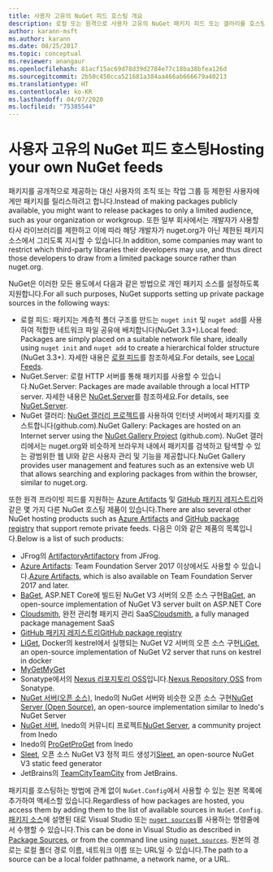 ```yaml
---
title: 사용자 고유의 NuGet 피드 호스팅 개요
description: 로컬 또는 원격으로 사용자 고유의 NuGet 패키지 피드 또는 갤러리를 호스팅하기 위한 개요입니다.
author: karann-msft
ms.author: karann
ms.date: 08/25/2017
ms.topic: conceptual
ms.reviewer: anangaur
ms.openlocfilehash: 81acf15ac69d78d39d2784e77c18ba38bfea126d
ms.sourcegitcommit: 2b50c450cca521681a384aa466ab666679a40213
ms.translationtype: HT
ms.contentlocale: ko-KR
ms.lasthandoff: 04/07/2020
ms.locfileid: "75385544"
---
```

# <a name="hosting-your-own-nuget-feeds"></a><span data-ttu-id="1581e-103">사용자 고유의 NuGet 피드 호스팅</span><span class="sxs-lookup"><span data-stu-id="1581e-103">Hosting your own NuGet feeds</span></span>

<span data-ttu-id="1581e-104">패키지를 공개적으로 제공하는 대신 사용자의 조직 또는 작업 그룹 등 제한된 사용자에게만 패키지를 릴리스하려고 합니다.</span><span class="sxs-lookup"><span data-stu-id="1581e-104">Instead of making packages publicly available, you might want to release packages to only a limited audience, such as your organization or workgroup.</span></span> <span data-ttu-id="1581e-105">또한 일부 회사에서는 개발자가 사용할 타사 라이브러리를 제한하고 이에 따라 해당 개발자가 nuget.org가 아닌 제한된 패키지 소스에서 그리도록 지시할 수 있습니다.</span><span class="sxs-lookup"><span data-stu-id="1581e-105">In addition, some companies may want to restrict which third-party libraries their developers may use, and thus direct those developers to draw from a limited package source rather than nuget.org.</span></span>

<span data-ttu-id="1581e-106">NuGet은 이러한 모든 용도에서 다음과 같은 방법으로 개인 패키지 소스를 설정하도록 지원합니다.</span><span class="sxs-lookup"><span data-stu-id="1581e-106">For all such purposes, NuGet supports setting up private package sources in the following ways:</span></span>

- <span data-ttu-id="1581e-107">로컬 피드: 패키지는 계층적 폴더 구조를 만드는 `nuget init` 및 `nuget add`를 사용하여 적합한 네트워크 파일 공유에 배치합니다(NuGet 3.3+).</span><span class="sxs-lookup"><span data-stu-id="1581e-107">Local feed: Packages are simply placed on a suitable network file share, ideally using `nuget init` and `nuget add` to create a hierarchical folder structure (NuGet 3.3+).</span></span> <span data-ttu-id="1581e-108">자세한 내용은 [로컬 피드](../hosting-packages/local-feeds.md)를 참조하세요.</span><span class="sxs-lookup"><span data-stu-id="1581e-108">For details, see [Local Feeds](../hosting-packages/local-feeds.md).</span></span>
- <span data-ttu-id="1581e-109">NuGet.Server: 로컬 HTTP 서버를 통해 패키지를 사용할 수 있습니다.</span><span class="sxs-lookup"><span data-stu-id="1581e-109">NuGet.Server: Packages are made available through a local HTTP server.</span></span> <span data-ttu-id="1581e-110">자세한 내용은 [NuGet.Server](../hosting-packages/nuget-server.md)를 참조하세요.</span><span class="sxs-lookup"><span data-stu-id="1581e-110">For details, see [NuGet.Server](../hosting-packages/nuget-server.md).</span></span>
- <span data-ttu-id="1581e-111">NuGet 갤러리: [NuGet 갤러리 프로젝트](https://github.com/NuGet/NuGetGallery#build-and-run-the-gallery-in-arbitrary-number-easy-steps)를 사용하여 인터넷 서버에서 패키지를 호스트합니다(github.com).</span><span class="sxs-lookup"><span data-stu-id="1581e-111">NuGet Gallery: Packages are hosted on an Internet server using the [NuGet Gallery Project](https://github.com/NuGet/NuGetGallery#build-and-run-the-gallery-in-arbitrary-number-easy-steps) (github.com).</span></span> <span data-ttu-id="1581e-112">NuGet 갤러리에서는 nuget.org와 비슷하게 브라우저 내에서 패키지를 검색하고 탐색할 수 있는 광범위한 웹 UI와 같은 사용자 관리 및 기능을 제공합니다.</span><span class="sxs-lookup"><span data-stu-id="1581e-112">NuGet Gallery provides user management and features such as an extensive web UI that allows searching and exploring packages from within the browser, similar to nuget.org.</span></span>

<span data-ttu-id="1581e-113">또한 원격 프라이빗 피드를 지원하는 [Azure Artifacts](https://www.visualstudio.com/docs/package/nuget/publish) 및 [GitHub 패키지 레지스트리](https://help.github.com/articles/configuring-nuget-for-use-with-github-package-registry)와 같은 몇 가지 다른 NuGet 호스팅 제품이 있습니다.</span><span class="sxs-lookup"><span data-stu-id="1581e-113">There are also several other NuGet hosting products such as [Azure Artifacts](https://www.visualstudio.com/docs/package/nuget/publish) and [GitHub package registry](https://help.github.com/articles/configuring-nuget-for-use-with-github-package-registry) that support remote private feeds.</span></span> <span data-ttu-id="1581e-114">다음은 이와 같은 제품의 목록입니다.</span><span class="sxs-lookup"><span data-stu-id="1581e-114">Below is a list of such products:</span></span>

- <span data-ttu-id="1581e-115">JFrog의 [Artifactory](https://www.jfrog.com/artifactory/)</span><span class="sxs-lookup"><span data-stu-id="1581e-115">[Artifactory](https://www.jfrog.com/artifactory/) from JFrog.</span></span>
- <span data-ttu-id="1581e-116">[Azure Artifacts](https://www.visualstudio.com/docs/package/nuget/publish): Team Foundation Server 2017 이상에서도 사용할 수 있습니다.</span><span class="sxs-lookup"><span data-stu-id="1581e-116">[Azure Artifacts](https://www.visualstudio.com/docs/package/nuget/publish), which is also available on Team Foundation Server 2017 and later.</span></span>
- <span data-ttu-id="1581e-117">[BaGet](https://github.com/loic-sharma/BaGet), ASP.NET Core에 빌드된 NuGet V3 서버의 오픈 소스 구현</span><span class="sxs-lookup"><span data-stu-id="1581e-117">[BaGet](https://github.com/loic-sharma/BaGet), an open-source implementation of NuGet V3 server built on ASP.NET Core</span></span>
- <span data-ttu-id="1581e-118">[Cloudsmith](https://cloudsmith.io/l/nuget-feed/), 완전 관리형 패키지 관리 SaaS</span><span class="sxs-lookup"><span data-stu-id="1581e-118">[Cloudsmith](https://cloudsmith.io/l/nuget-feed/), a fully managed package management SaaS</span></span>
- [<span data-ttu-id="1581e-119">GitHub 패키지 레지스트리</span><span class="sxs-lookup"><span data-stu-id="1581e-119">GitHub package registry</span></span>](https://help.github.com/articles/configuring-nuget-for-use-with-github-package-registry)
- <span data-ttu-id="1581e-120">[LiGet](https://github.com/ai-traders/liget), Docker의 kestrel에서 실행되는 NuGet V2 서버의 오픈 소스 구현</span><span class="sxs-lookup"><span data-stu-id="1581e-120">[LiGet](https://github.com/ai-traders/liget), an open-source implementation of NuGet V2 server that runs on kestrel in docker</span></span>
- [<span data-ttu-id="1581e-121">MyGet</span><span class="sxs-lookup"><span data-stu-id="1581e-121">MyGet</span></span>](https://myget.org)
- <span data-ttu-id="1581e-122">Sonatype에서의 [Nexus 리포지토리 OSS](https://www.sonatype.com/nexus-repository-oss)입니다.</span><span class="sxs-lookup"><span data-stu-id="1581e-122">[Nexus Repository OSS](https://www.sonatype.com/nexus-repository-oss) from Sonatype.</span></span>
- <span data-ttu-id="1581e-123">[NuGet 서버(오픈 소스)](https://github.com/svenkle/nuget-server), Inedo의 NuGet 서버와 비슷한 오픈 소스 구현</span><span class="sxs-lookup"><span data-stu-id="1581e-123">[NuGet Server (Open Source)](https://github.com/svenkle/nuget-server), an open-source implementation similar to Inedo's NuGet Server</span></span>
- <span data-ttu-id="1581e-124">[NuGet 서버](http://nugetserver.net/), Inedo의 커뮤니티 프로젝트</span><span class="sxs-lookup"><span data-stu-id="1581e-124">[NuGet Server](http://nugetserver.net/), a community project from Inedo</span></span>
- <span data-ttu-id="1581e-125">Inedo의 [ProGet](https://inedo.com/proget)</span><span class="sxs-lookup"><span data-stu-id="1581e-125">[ProGet](https://inedo.com/proget) from Inedo</span></span>
- <span data-ttu-id="1581e-126">[Sleet](https://github.com/emgarten/sleet), 오픈 소스 NuGet V3 정적 피드 생성기</span><span class="sxs-lookup"><span data-stu-id="1581e-126">[Sleet](https://github.com/emgarten/sleet), an open-source NuGet V3 static feed generator</span></span>
- <span data-ttu-id="1581e-127">JetBrains의 [TeamCity](https://www.jetbrains.com/teamcity/)</span><span class="sxs-lookup"><span data-stu-id="1581e-127">[TeamCity](https://www.jetbrains.com/teamcity/) from JetBrains.</span></span>

<span data-ttu-id="1581e-128">패키지를 호스팅하는 방법에 관계 없이 `NuGet.Config`에서 사용할 수 있는 원본 목록에 추가하여 액세스할 있습니다.</span><span class="sxs-lookup"><span data-stu-id="1581e-128">Regardless of how packages are hosted, you access them by adding them to the list of available sources in `NuGet.Config`.</span></span> <span data-ttu-id="1581e-129">[패키지 소스](../consume-packages/install-use-packages-visual-studio.md#package-sources)에 설명된 대로 Visual Studio 또는 [`nuget sources`](../reference/cli-reference/cli-ref-sources.md)를 사용하는 명령줄에서 수행할 수 있습니다.</span><span class="sxs-lookup"><span data-stu-id="1581e-129">This can be done in Visual Studio as described in [Package Sources](../consume-packages/install-use-packages-visual-studio.md#package-sources), or from the command line using [`nuget sources`](../reference/cli-reference/cli-ref-sources.md).</span></span> <span data-ttu-id="1581e-130">원본의 경로는 로컬 폴더 경로 이름, 네트워크 이름 또는 URL일 수 있습니다.</span><span class="sxs-lookup"><span data-stu-id="1581e-130">The path to a source can be a local folder pathname, a network name, or a URL.</span></span>
